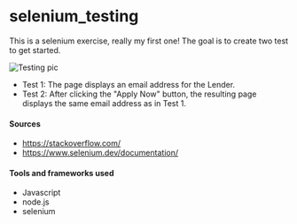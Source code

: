 # selenium_testing
This is a selenium exercise, really my first one! The goal is to create two test to get started. 

![Testing pic](https://thumbs.dreamstime.com/z/software-testing-internet-business-technology-concept-143071525.jpg)

- Test 1: The page displays an email address for the Lender.
- Test 2: After clicking the "Apply Now" button, the resulting page displays the same email address as in Test 1.

#### Sources

- https://stackoverflow.com/
- https://www.selenium.dev/documentation/

#### Tools and frameworks used 

- Javascript
- node.js
- selenium
